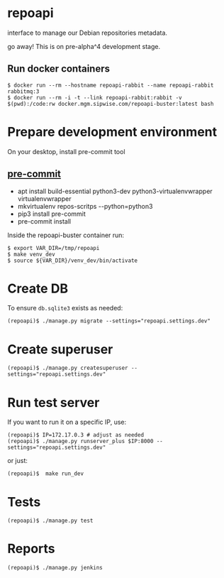 repoapi
=======

interface to manage our Debian repositories metadata.

go away! This is on pre-alpha^4 development stage.

Run docker containers
---------------------

    $ docker run --rm --hostname repoapi-rabbit --name repoapi-rabbit rabbitmq:3
    $ docker run --rm -i -t --link repoapi-rabbit:rabbit -v $(pwd):/code:rw docker.mgm.sipwise.com/repoapi-buster:latest bash

Prepare development environment
===============================

On your desktop, install pre-commit tool

[pre-commit](https://pre-commit.com/)
-------------------------------------

  * apt install build-essential python3-dev python3-virtualenvwrapper virtualenvwrapper
  * mkvirtualenv repos-scritps --python=python3
  * pip3 install pre-commit
  * pre-commit install

Inside the repoapi-buster container run:

    $ export VAR_DIR=/tmp/repoapi
    $ make venv_dev
    $ source ${VAR_DIR}/venv_dev/bin/activate

Create DB
=========

To ensure `db.sqlite3` exists as needed:

    (repoapi)$ ./manage.py migrate --settings="repoapi.settings.dev"

Create superuser
================

    (repoapi)$ ./manage.py createsuperuser --settings="repoapi.settings.dev"

Run test server
================

If you want to run it on a specific IP, use:

    (repoapi)$ IP=172.17.0.3 # adjust as needed
    (repoapi)$ ./manage.py runserver_plus $IP:8000 --settings="repoapi.settings.dev"

or just:

    (repoapi)$  make run_dev

Tests
=====

    (repoapi)$ ./manage.py test

Reports
=======

    (repoapi)$ ./manage.py jenkins

